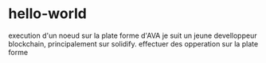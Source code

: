 # hello-world
execution d'un noeud sur la plate forme d'AVA
je suit un jeune develloppeur blockchain, principalement sur solidify.
effectuer des opperation sur la plate forme
